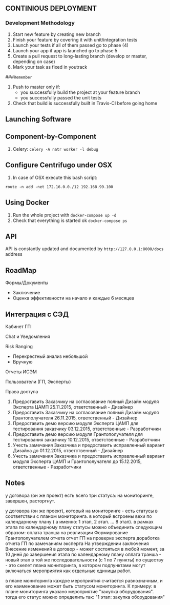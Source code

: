 CONTINIOUS DEPLOYMENT
---------------------

### Development Methodology

1. Start new feature by creating new branch
2. Finish your feature by covering it with unit/integration tests
3. Launch your tests if all of them passed go to phase (4)
4. Launch your app if app is launched go to phase 5
5. Create a pull request to long-lasting branch (develop or master, depending on case)
6. Mark your task as fixed in youtrack


###``Remember``

1. Push to master only if:
   * you successfully build the project at your feature branch
   * you successfully passed the unit tests
2. Check that build is successfully built in Travis-CI before going home


Launching Software
------------------

## Component-by-Component

1. Celery: `celery -A natr worker -l debug`


## Configure Centrifugo under OSX

1. In case of OSX execute this bash script:

`route -n add -net 172.16.0.0./12 192.168.99.100`

## Using Docker

1. Run the whole project with `docker-compose up -d`
2. Check that everything is started ok `docker-compose ps`

API
---

API is constantly updated and documented by `http://127.0.0.1:8000/docs` address


RoadMap
---------

Формы/Документы

   - Заключение
   - Оценка эффективности на начало и каждые 6 месяцев

Интеграция с СЭД
   -

Кабинет ГП

Chat и Уведомления

Risk Ranging
  - Перекрестный анализ небольшой
  - Вручную

Отчеты ИСЭМ

Пользователи (ГП, Эксперты)

Права доступа


1. Предоставить Заказчику на согласование полный Дизайн модуля Эксперта ЦАМП 25.11.2015, ответственный - Дизайнер
2. Предоставить Заказчику на согласование полный Дизайн модуля Грантополучателя 26.11.2015, ответственный - Дизайнер
3. Предоставить демо версию модуля Эксперта ЦАМП для тестирования заказчику 03.12.2015, ответственные - Разработчики
4. Предоставить демо версию модуля Грантополучателя для тестирования заказчику 10.12.2015, ответственные - Разработчики
5. Учесть замечания Заказчика и предоставить исправленный вариант Дизайна до 01.12.2015, ответственный - Дизайнер
6. Учесть замечания Заказчика и предоставить исправленный вариант модуля Эксперта ЦАМП и Грантополучателя до 15.12.2015, ответственные - Разработчики


Notes
-----

у договора (он же проект) есть всего три статуса: на мониторинге, завершен, расторгнут.

у договора (он же проект), который на мониторинге - есть статусы в соответствии с планом мониторинга. в который встроены вехи по календарному плану ( а именно: 1 этап, 2 этап. ... 8 этап). 
в рамках этапа по календарному плану статусы можно объединить следующим образом: 
оплата транша
на реализации 
Формирование Грантополучателем отчета
отчет ГП на проверке эксперта
доработка отчета ГП по замечаниям эксперта
На утверждении заключения
Внесение изменений в договор - может состояться в любой момент, за 10 дней до завершения этапа по календарному плану
оплата транша - новый этап в той же последовательности (с 1 по 7 пункты)
по существу - это скелет плана мониторинга, в котором подпунктами могут включаться мероприятия как отдельные единицы работ.

в плане мониторинга каждое мероприятия считается равнозначным, и его наименование может быть статусом мониторинга. К примеру: в плане мониторинга указано мероприятие "закупка оборудования". тогда его статус можно определить так: "1 этап: закупка оборудования"
